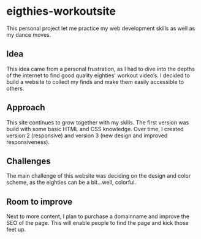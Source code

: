 # eigthies-workoutsite

This personal project let me practice my web development skills as well as my dance moves.

## Idea
This idea came from a personal frustration, as I had to dive into the depths of the internet to find good quality eighties' workout video’s. I decided to build a website to collect my finds and make them easily accessible to others.

## Approach
This site continues to grow together with my skills. The first version was build with some basic HTML and CSS knowledge. Over time, I created version 2 (responsive) and version 3 (new design and improved responsiveness).

## Challenges
The main challenge of this website was deciding on the design and color scheme, as the eighties can be a bit...well, colorful.

## Room to improve
Next to more content, I plan to purchase a domainname and improve the SEO of the page. This will enable people to find the page and kick those feet up.
